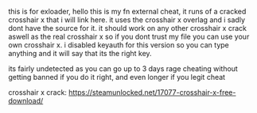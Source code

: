 this is for exloader, hello this is my fn external cheat, it runs of a cracked crosshair x that i will link here. it uses the crosshair x overlag and i sadly dont have the source for it. it should work on any other crosshair x crack aswell as the real crosshair x so if you dont trust my file you can use your own crosshair x.
i disabled keyauth for this version so you can type anything and it will say that its the right key.

its fairly undetected as you can go up to 3 days rage cheating without getting banned if you do it right, and even longer if you legit cheat


crosshair x crack: https://steamunlocked.net/17077-crosshair-x-free-download/
